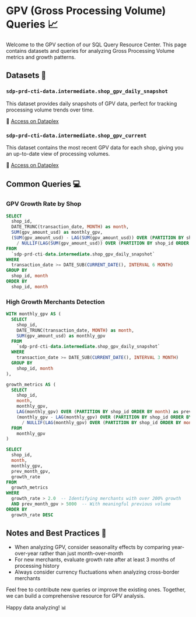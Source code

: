 # GPV (Gross Processing Volume) Queries 📈

Welcome to the GPV section of our SQL Query Resource Center. This page contains datasets and queries for analyzing Gross Processing Volume metrics and growth patterns.

## Datasets 📁

### `sdp-prd-cti-data.intermediate.shop_gpv_daily_snapshot`

This dataset provides daily snapshots of GPV data, perfect for tracking processing volume trends over time.

🔗 [Access on Dataplex](https://console.cloud.google.com/dataplex/projects/sdp-prd-cti-data/locations/us/entryGroups/@bigquery/entries/path_to_dataset)

### `sdp-prd-cti-data.intermediate.shop_gpv_current`

This dataset contains the most recent GPV data for each shop, giving you an up-to-date view of processing volumes.

🔗 [Access on Dataplex](https://console.cloud.google.com/dataplex/projects/sdp-prd-cti-data/locations/us/entryGroups/@bigquery/entries/path_to_dataset)

## Common Queries 💻

### GPV Growth Rate by Shop

```sql
SELECT
  shop_id,
  DATE_TRUNC(transaction_date, MONTH) as month,
  SUM(gpv_amount_usd) as monthly_gpv,
  (SUM(gpv_amount_usd) - LAG(SUM(gpv_amount_usd)) OVER (PARTITION BY shop_id ORDER BY DATE_TRUNC(transaction_date, MONTH))) 
    / NULLIF(LAG(SUM(gpv_amount_usd)) OVER (PARTITION BY shop_id ORDER BY DATE_TRUNC(transaction_date, MONTH)), 0) as growth_rate
FROM
  `sdp-prd-cti-data.intermediate.shop_gpv_daily_snapshot`
WHERE
  transaction_date >= DATE_SUB(CURRENT_DATE(), INTERVAL 6 MONTH)
GROUP BY
  shop_id, month
ORDER BY
  shop_id, month
```

### High Growth Merchants Detection

```sql
WITH monthly_gpv AS (
  SELECT
    shop_id,
    DATE_TRUNC(transaction_date, MONTH) as month,
    SUM(gpv_amount_usd) as monthly_gpv
  FROM
    `sdp-prd-cti-data.intermediate.shop_gpv_daily_snapshot`
  WHERE
    transaction_date >= DATE_SUB(CURRENT_DATE(), INTERVAL 3 MONTH)
  GROUP BY
    shop_id, month
),

growth_metrics AS (
  SELECT
    shop_id,
    month,
    monthly_gpv,
    LAG(monthly_gpv) OVER (PARTITION BY shop_id ORDER BY month) as prev_month_gpv,
    (monthly_gpv - LAG(monthly_gpv) OVER (PARTITION BY shop_id ORDER BY month)) 
      / NULLIF(LAG(monthly_gpv) OVER (PARTITION BY shop_id ORDER BY month), 0) as growth_rate
  FROM
    monthly_gpv
)

SELECT
  shop_id,
  month,
  monthly_gpv,
  prev_month_gpv,
  growth_rate
FROM
  growth_metrics
WHERE
  growth_rate > 2.0  -- Identifying merchants with over 200% growth
  AND prev_month_gpv > 5000  -- With meaningful previous volume
ORDER BY
  growth_rate DESC
```

## Notes and Best Practices 📝

- When analyzing GPV, consider seasonality effects by comparing year-over-year rather than just month-over-month
- For new merchants, evaluate growth rate after at least 3 months of processing history
- Always consider currency fluctuations when analyzing cross-border merchants

Feel free to contribute new queries or improve the existing ones. Together, we can build a comprehensive resource for GPV analysis.

Happy data analyzing! 📊 